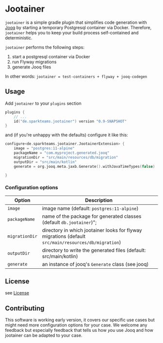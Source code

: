 # Jootainer 
`jootainer` is a simple gradle plugin that simplifies code generation with [Jooq](https://www.jooq.org/) by starting a temporary Postgresql container via Docker.
Therefore, `jootainer` helps you to keep your build process self-contained and deterministic.

`jootainer` performs the following steps:
1. start a postgresql container via Docker
2. run Flyway migrations
3. generate Jooq files

In other words: `jootainer = test-containers + flyway + jooq-codegen`

## Usage
Add `jootainer` to your `plugins` section
```kotlin
plugins {
    // ...
    id("de.sparkteams.jootainer") version "0.9-SNAPSHOT"
}
```

and (if you're unhappy with the defaults) configure it like this:
```kotlin
configure<de.sparkteams.jootainer.JootainerExtension> {
    image = "postgres:11-alpine"
    packageName = "com.myproject.generated.jooq"
    migrationDir = "src/main/resources/db/migration"
    outputDir = "src/main/kotlin"
    generate = org.jooq.meta.jaxb.Generate().withJavaTimeTypes(false)

}
```
### Configuration options

| Option | Description|
| -------| ----- | 
| `image` | image name (default: `postgres:11-alpine`)|
| `packageName` | name of the package for generated classes (default `db.jootainer`)";
| `migrationDir` | directory in which jootainer looks for flyway migrations (default `src/main/resources/db/migration`)
| `outputDir` | directory to write the generated files (default: src/main/kotlin)
| `generate`  | an instance of jooq's `Generate` class  (see jooq)


## License
see [License](./license)

## Contributing

This software is working early version, it covers our specific use cases but might need more configuration
 options for your case. We welcome any feedback but especially feedback that tells us how *you* 
 use Jooq and how jootainer can be adapted to your case. 



